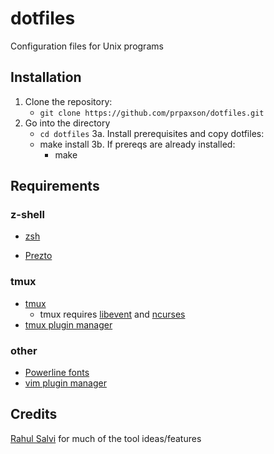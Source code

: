 # dotfiles
Configuration files for Unix programs
## Installation
1. Clone the repository:
    - `git clone https://github.com/prpaxson/dotfiles.git`
2. Go into the directory
    - `cd dotfiles`
3a. Install prerequisites and copy dotfiles:
    - make install
3b. If prereqs are already installed:
      - make
## Requirements
### z-shell
- [zsh](https://www.zsh.org/)

- [Prezto](https://github.com/sorin-ionescu/prezto)
### tmux
- [tmux](https://github.com/tmux/tmux/wiki)
    - tmux requires [libevent](https://libevent.org/) and [ncurses](https://invisible-island.net/ncurses/)
- [tmux plugin manager](https://github.com/tmux-plugins/tpm)
### other
- [Powerline fonts](https://github.com/powerline/fonts)
- [vim plugin manager](https://github.com/junegunn/vim-plug)

## Credits
[Rahul Salvi](https://github.com/rahulsalvi) for much of the tool ideas/features

